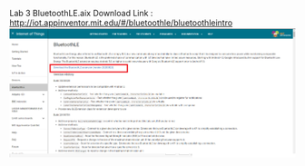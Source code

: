 Lab 3 BluetoothLE.aix Download Link : http://iot.appinventor.mit.edu/#/bluetoothle/bluetoothleintro
  <code><img src="https://github.com/YuTecHealth/YuTecHealth/blob/master/Asset/App_Inventor_Tutorial/readme_1.png" align="middle"
  alt="Yutech logo" width="900" height=""></code>
